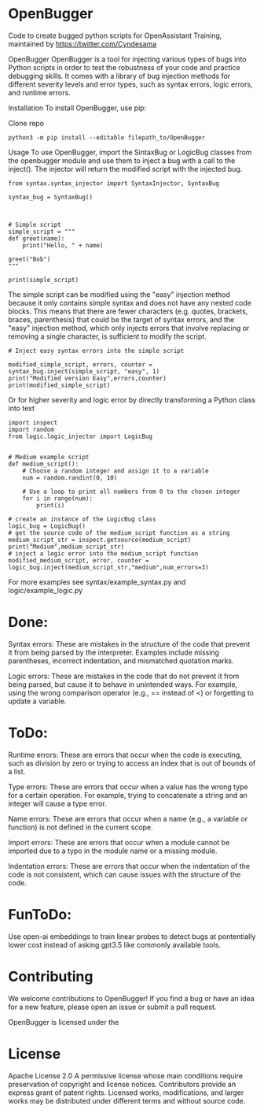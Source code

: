 # OpenBugger
 Code to create bugged python scripts for OpenAssistant Training, maintained by https://twitter.com/Cyndesama


OpenBugger
OpenBugger is a tool for injecting various types of bugs into Python scripts in order to test the robustness of your code and practice debugging skills. It comes with a library of bug injection methods for different severity levels and error types, such as syntax errors, logic errors, and runtime errors.

Installation
To install OpenBugger, use pip:

Clone repo
```
python3 -m pip install --editable filepath_to/OpenBugger
```
Usage
To use OpenBugger, import the SintaxBug or LogicBug classes from the openbugger module and use them to inject a bug with a call to the inject(). The injector will return the modified script with the injected bug.

```
from syntax.syntax_injector import SyntaxInjector, SyntaxBug

syntax_bug = SyntaxBug()



# Simple script
simple_script = """
def greet(name):
    print("Hello, " + name)

greet("Bob")
"""

print(simple_script)
```
The simple script can be modified using the "easy" injection method because it only contains simple syntax and does not have any nested code blocks.
This means that there are fewer characters (e.g. quotes, brackets, braces, parenthesis) that could be the target of syntax errors,
 and the "easy" injection method, which only injects errors that involve replacing or removing a single character, is sufficient to modify the script.
```
# Inject easy syntax errors into the simple script

modified_simple_script, errors, counter = syntax_bug.inject(simple_script, "easy", 1)
print("Modified version Easy",errors,counter)
print(modified_simple_script)
```
Or for higher severity and logic error by directly transforming a Python class into text
```
import inspect
import random
from logic.logic_injector import LogicBug


# Medium example script
def medium_script():
    # Choose a random integer and assign it to a variable
    num = random.randint(0, 10)

    # Use a loop to print all numbers from 0 to the chosen integer
    for i in range(num):
        print(i)

# create an instance of the LogicBug class
logic_bug = LogicBug()
# get the source code of the medium_script function as a string
medium_script_str = inspect.getsource(medium_script)
print("Medium",medium_script_str)
# inject a logic error into the medium_script function
modified_medium_script, error, counter = logic_bug.inject(medium_script_str,"medium",num_errors=3)
```

For more examples see syntax/example_syntax.py and logic/example_logic.py

# Done:
Syntax errors: These are mistakes in the structure of the code that prevent it from being parsed by the interpreter. Examples include missing parentheses, incorrect indentation, and mismatched quotation marks.

Logic errors: These are mistakes in the code that do not prevent it from being parsed, but cause it to behave in unintended ways. For example, using the wrong comparison operator (e.g., == instead of <) or forgetting to update a variable.
# ToDo:
Runtime errors: These are errors that occur when the code is executing, such as division by zero or trying to access an index that is out of bounds of a list.

Type errors: These are errors that occur when a value has the wrong type for a certain operation. For example, trying to concatenate a string and an integer will cause a type error.

Name errors: These are errors that occur when a name (e.g., a variable or function) is not defined in the current scope.

Import errors: These are errors that occur when a module cannot be imported due to a typo in the module name or a missing module.

Indentation errors: These are errors that occur when the indentation of the code is not consistent, which can cause issues with the structure of the code.
# FunToDo:
Use open-ai embeddings to train linear probes to detect bugs at pontentially lower cost instead of asking gpt3.5 like commonly available tools.
# Contributing
We welcome contributions to OpenBugger! If you find a bug or have an idea for a new feature, please open an issue or submit a pull request.


OpenBugger is licensed under the

# License

Apache License 2.0
A permissive license whose main conditions require preservation of copyright and license notices. Contributors provide an express grant of patent rights. Licensed works, modifications, and larger works may be distributed under different terms and without source code.
